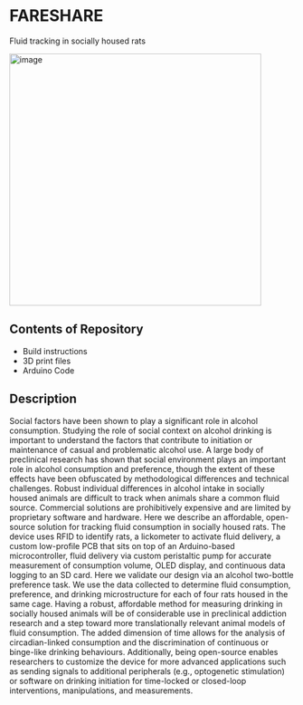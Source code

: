 # FARESHARE
Fluid tracking in socially housed rats

<img width="445" alt="image" src="https://github.com/jfrie/FARESHARE/assets/39315109/50779dd3-38c8-4740-87a5-7d580863d3a8">

## Contents of Repository
- Build instructions
- 3D print files
- Arduino Code

## Description
Social factors have been shown to play a significant role in alcohol consumption. Studying the role of social context on alcohol drinking is important to understand the factors that contribute to initiation or maintenance of casual and problematic alcohol use. A large body of preclinical research has shown that social environment plays an important role in alcohol consumption and preference, though the extent of these effects have been obfuscated by methodological differences and technical challenges. Robust individual differences in alcohol intake in socially housed animals are difficult to track when animals share a common fluid source. Commercial solutions are prohibitively expensive and are limited by proprietary software and hardware. Here we describe an affordable, open-source solution for tracking fluid consumption in socially housed rats. The device uses RFID to identify rats, a lickometer to activate fluid delivery, a custom low-profile PCB that sits on top of an Arduino-based microcontroller, fluid delivery via custom peristaltic pump for accurate measurement of consumption volume, OLED display, and continuous data logging to an SD card. Here we validate our design via an alcohol two-bottle preference task. We use the data collected to determine fluid consumption, preference, and drinking microstructure for each of four rats housed in the same cage. Having a robust, affordable method for measuring drinking in socially housed animals will be of considerable use in preclinical addiction research and a step toward more translationally relevant animal models of fluid consumption. The added dimension of time allows for the analysis of circadian-linked consumption and the discrimination of continuous or binge-like drinking behaviours. Additionally, being open-source enables researchers to customize the device for more advanced applications such as sending signals to additional peripherals (e.g., optogenetic stimulation) or software on drinking initiation for time-locked or closed-loop interventions, manipulations, and measurements.
